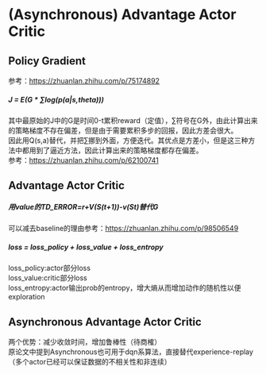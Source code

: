 (Asynchronous) Advantage Actor Critic
===

## Policy Gradient
参考：https://zhuanlan.zhihu.com/p/75174892  
##### J = E(G * ∑log(p(a|s,theta)))
其中最原始的J中的G是时间0-t累积reward（定值），∑符号在G外，由此计算出来的策略梯度不存在偏差，但是由于需要累积多步的回报，因此方差会很大。  
因此用Q(s,a)替代，并把∑挪到外面，方便迭代。其优点是方差小，但是这三种方法中都用到了逼近方法，因此计算出来的策略梯度都存在偏差。  
参考：https://zhuanlan.zhihu.com/p/62100741

## Advantage Actor Critic
##### 用value的TD_ERROR=r+V(S(t+1))-v(St)替代G  
可以减去baseline的理由参考：https://zhuanlan.zhihu.com/p/98506549

##### loss = loss_policy + loss_value + loss_entropy
loss_policy:actor部分loss  
loss_value:critic部分loss  
loss_entropy:actor输出prob的entropy，增大熵从而增加动作的随机性以便exploration

## Asynchronous Advantage Actor Critic
两个优势：减少收敛时间，增加鲁棒性（待商榷）  
原论文中提到Asynchronous也可用于dqn系算法，直接替代experience-replay（多个actor已经可以保证数据的不相关性和非连续）

